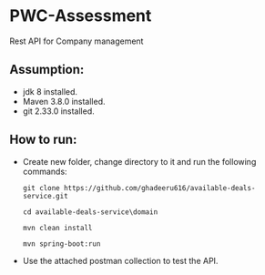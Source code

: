 # PWC-Assessment
Rest API for Company management 

## Assumption:
* jdk 8 installed.
* Maven 3.8.0 installed.
* git 2.33.0 installed.

## How to run:
* Create new folder, change directory to it and run the following commands:  

  `git clone https://github.com/ghadeeru616/available-deals-service.git` 
  
  `cd available-deals-service\domain`
  
  `mvn clean install` 
    
  `mvn spring-boot:run`
  
 * Use the attached postman collection to test the API. 
